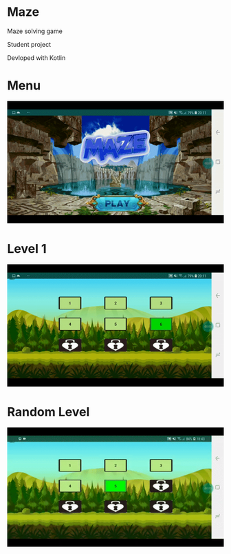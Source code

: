 # Maze
Maze solving game

Student project

Devloped with Kotlin


# Menu
![](menu.gif)


# Level 1
![](level1.gif)


# Random Level
![](randomlevel.gif)

